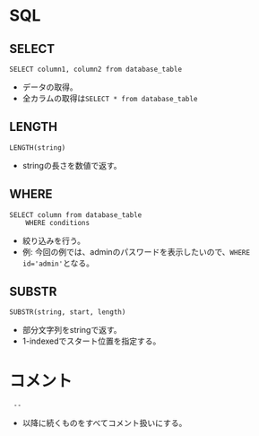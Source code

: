 # SQL

## SELECT
```
SELECT column1, column2 from database_table
```
- データの取得。
- 全カラムの取得は`SELECT * from database_table`

## LENGTH
```
LENGTH(string)
```
- stringの長さを数値で返す。

## WHERE
```
SELECT column from database_table
    WHERE conditions
```
- 絞り込みを行う。
- 例: 今回の例では、adminのパスワードを表示したいので、`WHERE id='admin'`となる。

## SUBSTR
```
SUBSTR(string, start, length)
```
- 部分文字列をstringで返す。
- 1-indexedでスタート位置を指定する。

# コメント
` --`
- 以降に続くものをすべてコメント扱いにする。